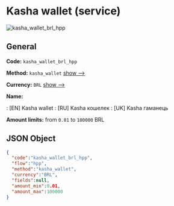 
# Kasha wallet (service) 
![kasha_wallet_brl_hpp](https://static.openfintech.io/payment_methods/kasha_wallet_brl_hpp/logo.svg?w=400&c=v0.59.26#w200)  

## General 
 
**Code:** `kasha_wallet_brl_hpp` 
 
**Method:** `kasha_wallet` 
 [show -->](/payment-methods/kasha_wallet/) 
 
**Currency:** `BRL` [show -->](/currencies/BRL/) 
 
**Name:** 
 
:	[EN] Kasha wallet 
:	[RU] Kasha кошелек 
:	[UK] Kasha гаманець 
 
**Amount limits:** from `0.01` to `100000` BRL 

## JSON Object 

```json
{
  "code":"kasha_wallet_brl_hpp",
  "flow":"hpp",
  "method":"kasha_wallet",
  "currency":"BRL",
  "fields":null,
  "amount_min":0.01,
  "amount_max":100000
}
```  
